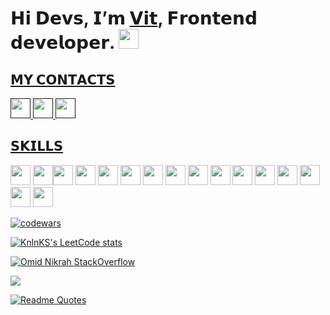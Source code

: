 <h1 align="left">𝗛𝗶 𝗗𝗲𝘃𝘀, 𝗜’𝗺 <a href="#">𝗩𝗶𝘁</a>, 𝗙𝗿𝗼𝗻𝘁𝗲𝗻𝗱 𝗱𝗲𝘃𝗲𝗹𝗼𝗽𝗲𝗿.
<img src="https://github.com/blackcater/blackcater/raw/main/images/Hi.gif" height="32"/></h1>
<h3></h3>
<h2><a href="#">𝗠𝗬 𝗖𝗢𝗡𝗧𝗔𝗖𝗧𝗦</a></h2>
<a href=""><img height="32" width="32" src="https://cdn.simpleicons.org/instagram" /> </a> <a href=""><img height="32" width="32" src="https://cdn.simpleicons.org/telegra
  " /> </a> <a href=""><img height="32" width="32" src="https://cdn.simpleicons.org/linkedin" /> </a>


<h3></h3>

<h2><a href="#">𝗦𝗞𝗜𝗟𝗟𝗦</a></h2>

<img height="32" width="32" src="https://cdn.simpleicons.org/HTML5" /> <img height="32" width="32" src="https://cdn.simpleicons.org/CSS3" /><img height="32" width="32" src="https://cdn.simpleicons.org/tailwindcss" /> <img height="32" width="32" src="https://cdn.simpleicons.org/javascript" /> <img height="32" width="32" src="https://cdn.simpleicons.org/typescript" /> <img height="32" width="32" src="https://cdn.simpleicons.org/jquery" /> <img height="32" width="32" src="https://cdn.simpleicons.org/react" /> <img height="32" width="32" src="https://cdn.simpleicons.org/node.js" /> <img height="32" width="32" src="https://cdn.simpleicons.org/webstorm" /> <img height="32" width="32" src="https://cdn.simpleicons.org/visualstudio" /> <img height="32" width="32" src="https://cdn.simpleicons.org/figma" /> <img height="32" width="32" src="https://cdn.simpleicons.org/adobephotoshop" /> <img height="32" width="32" src="https://cdn.simpleicons.org/adobexd" /> <img height="32" width="32" src="https://cdn.simpleicons.org/adobeillustrator" /> <img height="32" width="32" src="https://cdn.simpleicons.org/adobeaftereffects" /> <img height="32" width="32" src="https://cdn.simpleicons.org/adobepremier" />


[![codewars](https://www.codewars.com/users/Oiotoo/badges/large)](https://www.codewars.com/users/Oiotoo)   

[![KnlnKS's LeetCode stats](https://leetcode-stats-six.vercel.app/api?username=KnlnKS&theme=dark)](https://github.com/KnlnKS/leetcode-stats)

[![Omid Nikrah StackOverflow](https://github-readme-stackoverflow.vercel.app/?userID=6558042&theme=dark)](https://stackoverflow.com/users/6558042/omid-nikrah)  


![](https://github-profile-summary-cards.vercel.app/api/cards/stats?username=oiotoo&theme=solarized_dark)

[![Readme Quotes](https://quotes-github-readme.vercel.app/api?type=horizontal&theme=dark?quote=yes)](https://github.com/piyushsuthar/github-readme-quotes)

